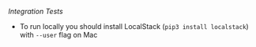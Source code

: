 *Integration Tests*

- To run locally you should install LocalStack (`pip3 install localstack`) with `--user` flag on Mac

